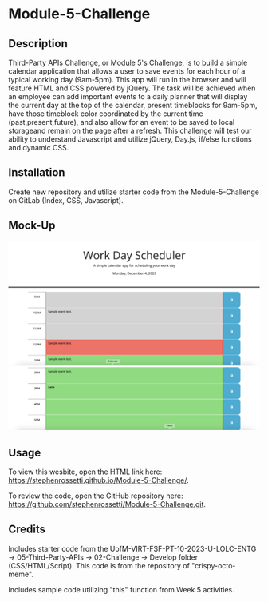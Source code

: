 # Module-5-Challenge

## Description

Third-Party APIs Challenge, or Module 5's Challenge, is to build a simple calendar application that allows a user to save events for each hour of a typical working day (9am-5pm). This app will run in the browser and will feature HTML and CSS powered by jQuery. The task will be achieved when an employee can add important events to a daily planner that will display the current day at the top of the calendar, present timeblocks for 9am-5pm, have those timeblock color coordinated by the current time (past,present,future), and also allow for an event to be saved to local storageand remain on the page after a refresh. This challenge will test our ability to understand Javascript and utilize jQuery, Day.js, if/else functions and dynamic CSS.

## Installation

Create new repository and utilize starter code from the Module-5-Challenge on GitLab (Index, CSS, Javascript).

## Mock-Up

![alt text](https://github.com/stephenrossetti/Module-5-Challenge/blob/main/Assets/Mockup-1.png)
![alt text](https://github.com/stephenrossetti/Module-5-Challenge/blob/main/Assets/Mockup-2.png)

## Usage

To view this wesbite, open the HTML link here: https://stephenrossetti.github.io/Module-5-Challenge/.

To review the code, open the GitHub repository here: https://github.com/stephenrossetti/Module-5-Challenge.git.

## Credits

Includes starter code from the UofM-VIRT-FSF-PT-10-2023-U-LOLC-ENTG -> 05-Third-Party-APIs -> 02-Challenge -> Develop folder (CSS/HTML/Script). This code is from the repository of "crispy-octo-meme".

Includes sample code utilizing "this" function from Week 5 activities.